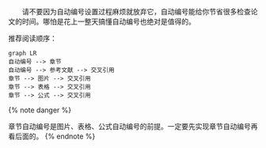 &emsp;&emsp;请不要因为自动编号设置过程麻烦就放弃它，自动编号能给你节省很多检查论文的时间。哪怕是花上一整天搞懂自动编号也绝对是值得的。

推荐阅读顺序：

```mermaid
graph LR
自动编号 --> 章节
自动编号 --> 参考文献 --> 交叉引用
章节 --> 图片 --> 交叉引用
章节 --> 表格 --> 交叉引用
章节 --> 公式 --> 交叉引用
```

{% note danger %}

章节自动编号是图片、表格、公式自动编号的前提。一定要先实现章节自动编号再看后面的。
{% endnote %}

